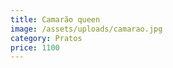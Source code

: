 ```yaml
---
title: Camarão queen
image: /assets/uploads/camarao.jpg
category: Pratos
price: 1100
---
```


